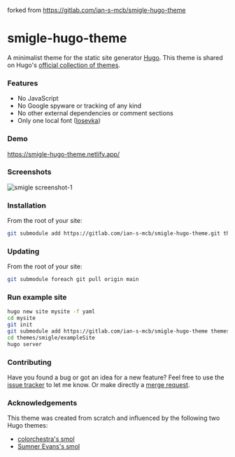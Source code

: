 forked from https://gitlab.com/ian-s-mcb/smigle-hugo-theme

# smigle-hugo-theme

A minimalist theme for the static site generator [Hugo][hugo]. This
theme is shared on Hugo's [official collection of
themes][theme-collection].

### Features
- No JavaScript
- No Google spyware or tracking of any kind
- No other external dependencies or comment sections
- Only one local font ([Iosevka][font])

### Demo

https://smigle-hugo-theme.netlify.app/

### Screenshots

![smigle screenshot-1][screenshot-1]

### Installation

From the root of your site:
```bash
git submodule add https://gitlab.com/ian-s-mcb/smigle-hugo-theme.git themes/smigle
```

### Updating

From the root of your site:
```bash
git submodule foreach git pull origin main
```

### Run example site

```bash
hugo new site mysite -f yaml
cd mysite
git init
git submodule add https://gitlab.com/ian-s-mcb/smigle-hugo-theme themes/smigle
cd themes/smigle/exampleSite
hugo server
```

### Contributing
Have you found a bug or got an idea for a new feature? Feel free to use
the [issue tracker][issue-tracker] to let me know. Or make directly a
[merge request][merge-request].

### Acknowledgements

This theme was created from scratch and influenced by the following two
Hugo themes:

- [colorchestra's smol][smol-colorchestra]
- [Sumner Evans's smol][smol-sumner]

[hugo]: https://gohugo.io/
[theme-collection]: https://themes.gohugo.io/themes/smigle-hugo-theme/
[screenshot-1]: https://gitlab.com/ian-s-mcb/smigle-hugo-theme/-/raw/main/images/screenshot.png
[font]: https://github.com/be5invis/iosevka
[issue-tracker]: https://gitlab.com/ian-s-mcb/smigle-hugo-theme/-/issues
[merge-request]: https://gitlab.com/ian-s-mcb/smigle-hugo-theme/-/merge_requests
[smol-sumner]: https://github.com/sumnerevans/smol
[smol-colorchestra]: https://github.com/colorchestra/smol
